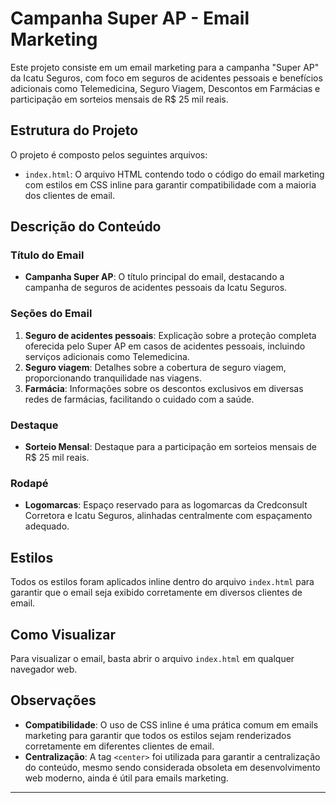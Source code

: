 # Campanha Super AP - Email Marketing

Este projeto consiste em um email marketing para a campanha "Super AP" da Icatu Seguros, com foco em seguros de acidentes pessoais e benefícios adicionais como Telemedicina, Seguro Viagem, Descontos em Farmácias e participação em sorteios mensais de R$ 25 mil reais.

## Estrutura do Projeto

O projeto é composto pelos seguintes arquivos:

- `index.html`: O arquivo HTML contendo todo o código do email marketing com estilos em CSS inline para garantir compatibilidade com a maioria dos clientes de email.

## Descrição do Conteúdo

### Título do Email
- **Campanha Super AP**: O título principal do email, destacando a campanha de seguros de acidentes pessoais da Icatu Seguros.

### Seções do Email
1. **Seguro de acidentes pessoais**: Explicação sobre a proteção completa oferecida pelo Super AP em casos de acidentes pessoais, incluindo serviços adicionais como Telemedicina.
2. **Seguro viagem**: Detalhes sobre a cobertura de seguro viagem, proporcionando tranquilidade nas viagens.
3. **Farmácia**: Informações sobre os descontos exclusivos em diversas redes de farmácias, facilitando o cuidado com a saúde.

### Destaque
- **Sorteio Mensal**: Destaque para a participação em sorteios mensais de R$ 25 mil reais.

### Rodapé
- **Logomarcas**: Espaço reservado para as logomarcas da Credconsult Corretora e Icatu Seguros, alinhadas centralmente com espaçamento adequado.

## Estilos

Todos os estilos foram aplicados inline dentro do arquivo `index.html` para garantir que o email seja exibido corretamente em diversos clientes de email.

## Como Visualizar

Para visualizar o email, basta abrir o arquivo `index.html` em qualquer navegador web.

## Observações

- **Compatibilidade**: O uso de CSS inline é uma prática comum em emails marketing para garantir que todos os estilos sejam renderizados corretamente em diferentes clientes de email.
- **Centralização**: A tag `<center>` foi utilizada para garantir a centralização do conteúdo, mesmo sendo considerada obsoleta em desenvolvimento web moderno, ainda é útil para emails marketing.


---


